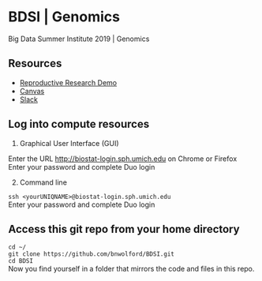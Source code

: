 # BDSI | Genomics
Big Data Summer Institute 2019 | Genomics

## Resources

- [Reproductive Research Demo](https://github.com/statgen/bdsi-demo-2019)
- [Canvas](https://canvas.umich.edu/gateway/)
- [Slack](https://bdsiworkspace.slack.com)

## Log into compute resources 

1) Graphical User Interface (GUI) 

Enter the URL http://biostat-login.sph.umich.edu on Chrome or Firefox  
Enter your password and complete Duo login

2) Command line

`ssh <yourUNIQNAME>@biostat-login.sph.umich.edu`  
Enter your password and complete Duo login

## Access this git repo from your home directory
`cd ~/`  
`git clone https://github.com/bnwolford/BDSI.git`  
`cd BDSI`  
Now you find yourself in a folder that mirrors the code and files in this repo.  

